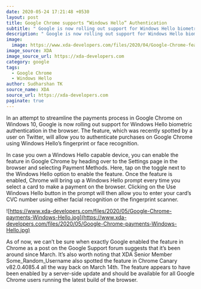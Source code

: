 ```yaml
---
date: 2020-05-24 17:21:48 +0530
layout: post
title: Google Chrome supports “Windows Hello” Authentication
subtitle: " Google is now rolling out support for Windows Hello biometric authentication"
description: " Google is now rolling out support for Windows Hello biometric authentication"
image:
  image: https://www.xda-developers.com/files/2020/04/Google-Chrome-featured-2-810x298_c.jpg
image_source: XDA
image_source_url: https://xda-developers.com
category: google
tags:
  - Google Chrome
  - Windows Hello
author: Sudharshan TK
source_name: XDA
source_url: https://xda-developers.com
paginate: true
---
```

In an attempt to streamline the payments process in Google Chrome on Windows 10, Google is now rolling out support for Windows Hello biometric authentication in the browser. The feature, which was recently spotted by a user on Twitter, will allow you to authenticate purchases on Google Chrome using Windows Hello’s fingerprint or face recognition.

In case you own a Windows Hello capable device, you can enable the feature in Google Chrome by heading over to the Settings page in the browser and selecting Payment Methods. Here, tap on the toggle next to the Windows Hello option to enable the feature. Once the feature is enabled, Chrome will bring up a Windows Hello prompt every time you select a card to make a payment on the browser. Clicking on the Use Windows Hello button in the prompt will then allow you to enter your card’s CVC number using either facial recognition or the fingerprint scanner.

![https://www.xda-developers.com/files/2020/05/Google-Chrome-payments-Windows-Hello.jpg](https://www.xda-developers.com/files/2020/05/Google-Chrome-payments-Windows-Hello.jpg)

As of now, we can’t be sure when exactly Google enabled the feature in Chrome as a post on the Google Support forum suggests that it’s been around since March. It’s also worth noting that XDA Senior Member Some_Random_Username also spotted the feature in Chrome Canary v82.0.4085.4 all the way back on March 14th. The feature appears to have been enabled by a server-side update and should be available for all Google Chrome users running the latest build of the browser.